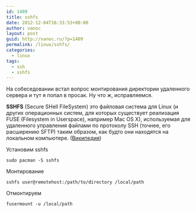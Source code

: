 ```yaml
---
id: 1409
title: sshfs
date: 2012-12-04T16:33:53+00:00
author: vanoc
layout: post
guid: http://vanoc.ru/?p=1409
permalink: /linux/sshfs/
categories:
  - linux
tags:
  - ssh
  - sshfs
---
```

На собеседовании встал вопрос монтирования директории удаленного сервера и тут я попал в просак. Ну что ж, исправляемся.

**SSHFS** (Secure SHell FileSystem) это файловая система для Linux (и других операционных систем, для которых существует реализация FUSE (Filesystem in Userspace), например Mac OS X), используемая для удаленного управления файлами по протоколу SSH (точнее, его расширению SFTP) таким образом, как будто они находятся на локальном компьютере. (<a href="http://ru.wikipedia.org/wiki/SSHFS" target="_blank">Википедия</a>)

Установим sshfs
  
`sudo pacman -S sshfs`

Монтирование
  
`sshfs user@remotehost:/path/to/directory /local/path`

Отмонтируем
  
`fusermount -u /local/path`